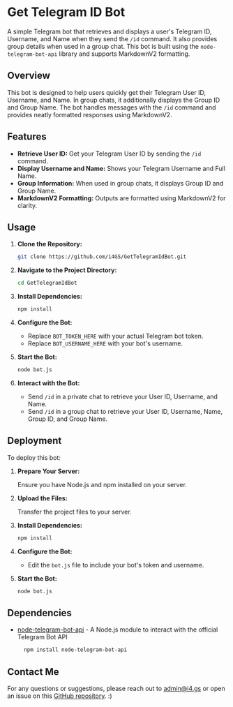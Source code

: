 # Get Telegram ID Bot

A simple Telegram bot that retrieves and displays a user's Telegram ID, Username, and Name when they send the `/id` command. It also provides group details when used in a group chat. This bot is built using the `node-telegram-bot-api` library and supports MarkdownV2 formatting.

## Overview

This bot is designed to help users quickly get their Telegram User ID, Username, and Name. In group chats, it additionally displays the Group ID and Group Name. The bot handles messages with the `/id` command and provides neatly formatted responses using MarkdownV2.

## Features

- **Retrieve User ID:** Get your Telegram User ID by sending the `/id` command.
- **Display Username and Name:** Shows your Telegram Username and Full Name.
- **Group Information:** When used in group chats, it displays Group ID and Group Name.
- **MarkdownV2 Formatting:** Outputs are formatted using MarkdownV2 for clarity.

## Usage

1. **Clone the Repository:**
    ```bash
    git clone https://github.com/i4GS/GetTelegramIdBot.git
    ```

2. **Navigate to the Project Directory:**
    ```bash
    cd GetTelegramIdBot
    ```

3. **Install Dependencies:**
    ```bash
    npm install
    ```

4. **Configure the Bot:**
    - Replace `BOT_TOKEN_HERE` with your actual Telegram bot token.
    - Replace `BOT_USERNAME_HERE` with your bot's username.

5. **Start the Bot:**
    ```bash
    node bot.js
    ```

6. **Interact with the Bot:**
    - Send `/id` in a private chat to retrieve your User ID, Username, and Name.
    - Send `/id` in a group chat to retrieve your User ID, Username, Name, Group ID, and Group Name.

## Deployment

To deploy this bot:

1. **Prepare Your Server:**

   Ensure you have Node.js and npm installed on your server.

2. **Upload the Files:**
 
   Transfer the project files to your server.

3. **Install Dependencies:**
    ```bash
    npm install
    ```

4. **Configure the Bot:**
   - Edit the `bot.js` file to include your bot's token and username.

5. **Start the Bot:**
    ```bash
    node bot.js
    ```

## Dependencies

- [node-telegram-bot-api](https://github.com/yagop/node-telegram-bot-api) - A Node.js module to interact with the official Telegram Bot API
  ```bash
    npm install node-telegram-bot-api
    ```


## Contact Me

For any questions or suggestions, please reach out to admin@i4.gs or open an issue on this [GitHub repository](https://github.com/i4GS/GetTelegramIdBot). :)
